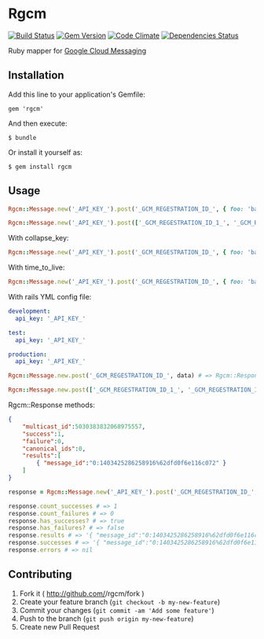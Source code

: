 # Rgcm

[![Build Status](https://api.travis-ci.org/aklaiber/rgcm.svg)][travis]
[![Gem Version](http://img.shields.io/gem/v/rgcm.svg)][gem]
[![Code Climate](https://codeclimate.com/github/aklaiber/rgcm.png)][codeclimate]
[![Dependencies Status](http://img.shields.io/gemnasium/aklaiber/rgcm.svg)][gemnasium]

[travis]: https://travis-ci.org/aklaiber/rgcm
[gem]: https://rubygems.org/gems/rgcm
[codeclimate]: https://codeclimate.com/github/aklaiber/rgcm
[gemnasium]: https://gemnasium.com/aklaiber/rgcm


Ruby mapper for [Google Cloud Messaging](http://developer.android.com/guide/google/gcm/index.html)

## Installation

Add this line to your application's Gemfile:

    gem 'rgcm'

And then execute:

    $ bundle

Or install it yourself as:

    $ gem install rgcm

## Usage

``` ruby
Rgcm::Message.new('_API_KEY_').post('_GCM_REGESTRATION_ID_', { foo: 'bar' }) # => Rgcm::Response

Rgcm::Message.new('_API_KEY_').post(['_GCM_REGESTRATION_ID_1_', '_GCM_REGESTRATION_ID_2_'], { foo: 'bar' }) # => Rgcm::Response
```

With collapse_key:

``` ruby
Rgcm::Message.new('_API_KEY_').post('_GCM_REGESTRATION_ID_', { foo: 'bar' }, {collapse_key: 'collapse_key'}) # => Rgcm::Response
```

With time_to_live:

``` ruby
Rgcm::Message.new('_API_KEY_').post('_GCM_REGESTRATION_ID_', { foo: 'bar' }, {time_to_live: 3}) # => Rgcm::Response
```


With rails YML config file:

``` yml
development:
  api_key: '_API_KEY_'

test:
  api_key: '_API_KEY_'

production:
  api_key: '_API_KEY_'
```

``` ruby
Rgcm::Message.new.post('_GCM_REGESTRATION_ID_', data) # => Rgcm::Response

Rgcm::Message.new.post(['_GCM_REGESTRATION_ID_1_', '_GCM_REGESTRATION_ID_2_'], data) # => Rgcm::Response
```

Rgcm::Response methods:

```json
{
    "multicast_id":5030383832068975557,
    "success":1,
    "failure":0,
    "canonical_ids":0,
    "results":[
        { "message_id":"0:1403425286258916%62dfd0f6e116c072" }
    ]
}
```

``` ruby
response = Rgcm::Message.new('_API_KEY_').post('_GCM_REGESTRATION_ID_', data)

response.count_successes # => 1
response.count_failures # => 0
response.has_successes? # => true
response.has_failures? # => false
response.results # => '{ "message_id":"0:1403425286258916%62dfd0f6e116c072" }' 
response.successes # => '{ "message_id":"0:1403425286258916%62dfd0f6e116c072" }' 
response.errors # => nil
```

## Contributing

1. Fork it ( http://github.com/<my-github-username>/rgcm/fork )
2. Create your feature branch (`git checkout -b my-new-feature`)
3. Commit your changes (`git commit -am 'Add some feature'`)
4. Push to the branch (`git push origin my-new-feature`)
5. Create new Pull Request
